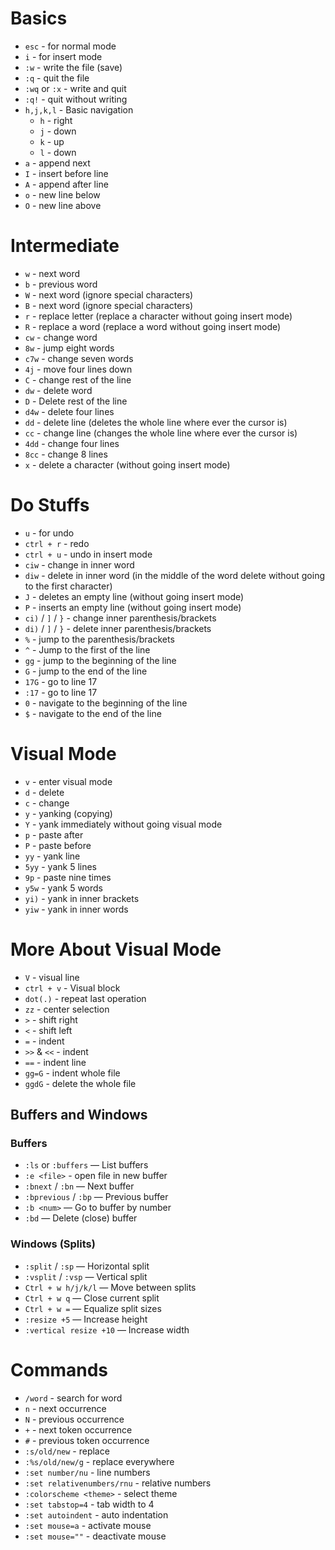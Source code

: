 # Basics

- `esc` - for normal mode
- `i` - for insert mode
- `:w` - write the file (save)
- `:q` - quit the file 
- `:wq` or `:x` - write and quit
- `:q!` - quit without writing
- `h,j,k,l` - Basic navigation
  - `h` - right
  - `j` - down
  - `k` - up
  - `l` - down
- `a` - append next
- `I` - insert before line
- `A` - append after line
- `o` - new line below
- `O` - new line above

# Intermediate

- `w` - next word
- `b` - previous word
- `W` - next word (ignore special characters)
- `B` - next word (ignore special characters)
- `r` - replace letter (replace a character without going insert mode)
- `R` - replace a word (replace a word without going insert mode)
- `cw` - change word
- `8w` - jump eight words
- `c7w` - change seven words
- `4j` - move four lines down
- `C` - change rest of the line
- `dw` - delete word
- `D` - Delete rest of the line
- `d4w` - delete four lines
- `dd` - delete line (deletes the whole line where ever the cursor is)
- `cc` - change line (changes the whole line where ever the cursor is)
- `4dd` - change four lines
- `8cc` - change 8 lines
- `x` - delete a character (without going insert mode)

# Do Stuffs

- `u` - for undo
- `ctrl + r` - redo 
- `ctrl + u` - undo in insert mode 
- `ciw` - change in inner word
- `diw` - delete in inner word (in the middle of the word delete without going to the first character)
- `J` - deletes an empty line (without going insert mode)
- `P` - inserts an empty line (without going insert mode)
- `ci)` / `]` / `}` - change inner parenthesis/brackets
- `di)` / `]` / `}` - delete inner parenthesis/brackets
- `%` - jump to the parenthesis/brackets
- `^` - Jump to the first of the line
- `gg` - jump to the beginning of the line
- `G` - jump to the end of the line
- `17G` - go to line 17
- `:17` - go to line 17 
- `0` - navigate to the beginning of the line
- `$` - navigate to the end of the line

# Visual Mode

- `v` - enter visual mode
- `d` - delete
- `c` - change
- `y` - yanking (copying)
- `Y` - yank immediately without going visual mode
- `p` - paste after 
- `P` - paste before
- `yy` - yank line
- `5yy` - yank 5 lines
- `9p` - paste nine times
- `y5w` - yank 5 words
- `yi)` - yank in inner brackets
- `yiw` - yank in inner words

# More About Visual Mode

- `V` - visual line
- `ctrl + v` - Visual block
- `dot(.)` - repeat last operation
- `zz` - center selection
- `>` - shift right 
- `<` - shift left
- `=` - indent
- `>>` & `<<` - indent
- `==` - indent line
- `gg=G` - indent whole file
- `ggdG` - delete the whole file

## Buffers and Windows

### Buffers

- `:ls` or `:buffers` — List buffers
- `:e <file>` - open file in new buffer
- `:bnext` / `:bn` — Next buffer  
- `:bprevious` / `:bp` — Previous buffer  
- `:b <num>` — Go to buffer by number  
- `:bd` — Delete (close) buffer  

### Windows (Splits)

- `:split` / `:sp` — Horizontal split  
- `:vsplit` / `:vsp` — Vertical split  
- `Ctrl + w h/j/k/l` — Move between splits  
- `Ctrl + w q` — Close current split  
- `Ctrl + w =` — Equalize split sizes  
- `:resize +5` — Increase height  
- `:vertical resize +10` — Increase width  

# Commands
- `/word` - search for word
- `n` - next occurrence
- `N` - previous occurrence
- `+` - next token occurrence
- `#` - previous token occurrence
- `:s/old/new` - replace
- `:%s/old/new/g` - replace everywhere
- `:set number/nu` - line numbers
- `:set relativenumbers/rnu` - relative numbers
- `:colorscheme <theme>` - select theme
- `:set tabstop=4` - tab width to 4
- `:set autoindent` - auto indentation
- `:set mouse=a` - activate mouse
- `:set mouse=""` - deactivate mouse

